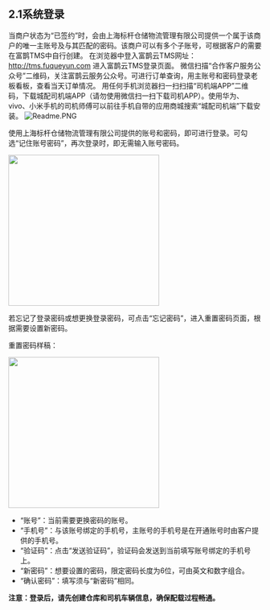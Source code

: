 ## 2.1系统登录
当商户状态为“已签约”时，会由上海标杆仓储物流管理有限公司提供一个属于该商户的唯一主账号及与其匹配的密码。该商户可以有多个子账号，可根据客户的需要在富鹊TMS中自行创建。
在浏览器中登入富鹊云TMS网址：http://tms.fuqueyun.com 进入富鹊云TMS登录页面。
微信扫描“合作客户服务公众号”二维码，关注富鹊云服务公众号。可进行订单查询，用主账号和密码登录老板看板，查看当天订单情况。
用任何手机浏览器扫一扫扫描“司机端APP”二维码，下载城配司机端APP（请勿使用微信扫一扫下载司机APP）。使用华为、vivo、小米手机的司机师傅可以前往手机自带的应用商城搜索“城配司机端”下载安装。
![Readme.PNG](https://i.loli.net/2019/01/14/5c3c5c8a40382.png)

使用上海标杆仓储物流管理有限公司提供的账号和密码，即可进行登录。可勾选“记住账号密码”，再次登录时，即无需输入账号密码。

<img src="https://i.loli.net/2019/01/12/5c3a0d4bcef76.jpg" width = "300" height = "300"  align=center />

<!--![1.1login.jpg](https://i.loli.net/2019/01/12/5c3a0d4bcef76.jpg ':size=400x400')-->

若忘记了登录密码或想更换登录密码，可点击“忘记密码”，进入重置密码页面，根据需要设置新密码。  

重置密码样稿：

<img src="https://i.loli.net/2019/01/12/5c3a0d4c2e366.jpg" width = "300" height = "300"  align=center />

<!-- ![1.2resetPassword.jpg](https://i.loli.net/2019/01/12/5c3a0d4c2e366.jpg) -->
* “账号”：当前需要更换密码的账号。
* “手机号”：与该账号绑定的手机号，主账号的手机号是在开通账号时由客户提供的手机号。
* “验证码”：点击“发送验证码”，验证码会发送到当前填写账号绑定的手机号上。
* “新密码”：想要设置的密码，限定密码长度为6位，可由英文和数字组合。
* “确认密码”：填写须与“新密码”相同。

**注意：登录后，请先创建仓库和司机车辆信息，确保配载过程畅通。**


<!--![d.gif](https://i.loli.net/2019/01/13/5c3a12c0874b5.gif)-->


